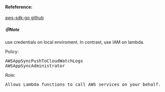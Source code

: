 #### Refeference: 
[aws-sdk-go github](https://github.com/aws/aws-sdk-go)

##### ＠Note

use credentials on local enviroment. In contrast, use IAM on lambda.

Policy:
<pre>
AWSAppSyncPushToCloudWatchLogs
AWSAppSyncAdministrator
</pre>

Role:
<pre>
Allows Lambda functions to call AWS services on your behalf.
</pre>
